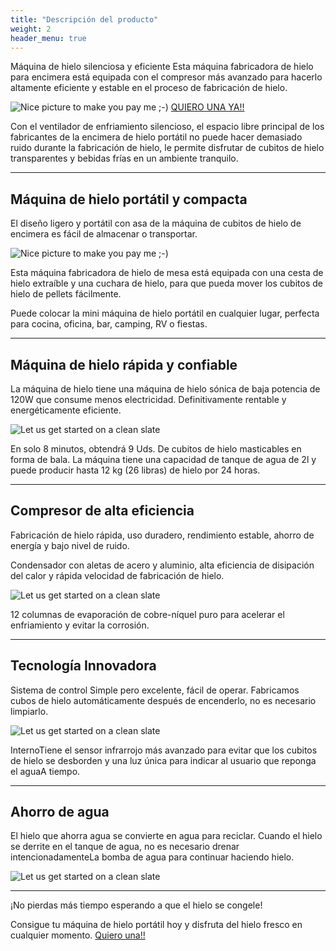 ```yaml
---
title: "Descripción del producto"
weight: 2
header_menu: true
---
```


Máquina de hielo silenciosa y eficiente
Esta máquina fabricadora de hielo para encimera está equipada con el compresor más avanzado para hacerlo altamente eficiente y estable en el proceso de fabricación de hielo.

![Nice picture to make you pay me ;-)](images/banner.png)
[QUIERO UNA YA!!](product.html)

Con el ventilador de enfriamiento silencioso, el espacio libre principal de los fabricantes de la encimera de hielo portátil no puede hacer demasiado ruido durante la fabricación de hielo, le permite disfrutar de cubitos de hielo transparentes y bebidas frías en un ambiente tranquilo.


---

## Máquina de hielo portátil y compacta

El diseño ligero y portátil con asa de la máquina de cubitos de hielo de encimera es fácil de almacenar o transportar.

![Nice picture to make you pay me ;-)](images/portatil.webp)

Esta máquina fabricadora de hielo de mesa está equipada con una cesta de hielo extraíble y una cuchara de hielo, para que pueda mover los cubitos de hielo de pellets fácilmente.

Puede colocar la mini máquina de hielo portátil en cualquier lugar, perfecta para cocina, oficina, bar, camping, RV o fiestas.

---

## Máquina de hielo rápida y confiable

La máquina de hielo tiene una máquina de hielo sónica de baja potencia de 120W que consume menos electricidad. Definitivamente rentable y energéticamente eficiente.

![Let us get started on a clean slate](images/rapida.webp)

En solo 8 minutos, obtendrá 9 Uds. De cubitos de hielo masticables en forma de bala. La máquina tiene una capacidad de tanque de agua de 2l y puede producir hasta 12 kg (26 libras) de hielo por 24 horas.

---

## Compresor de alta eficiencia

Fabricación de hielo rápida, uso duradero, rendimiento estable, ahorro de energía y bajo nivel de ruido.

Condensador con aletas de acero y aluminio, alta eficiencia de disipación del calor y rápida velocidad de fabricación de hielo.

![Let us get started on a clean slate](images/compresor.webp)

12 columnas de evaporación de cobre-níquel puro para acelerar el enfriamiento y evitar la corrosión.

---

## Tecnología Innovadora

Sistema de control Simple pero excelente, fácil de operar. Fabricamos cubos de hielo automáticamente después de encenderlo, no es necesario limpiarlo.

![Let us get started on a clean slate](images/tecnologia.webp)

InternoTiene el sensor infrarrojo más avanzado para evitar que los cubitos de hielo se desborden y una luz única para indicar al usuario que reponga el aguaA tiempo.

---

## Ahorro de agua

El hielo que ahorra agua se convierte en agua para reciclar. Cuando el hielo se derrite en el tanque de agua, no es necesario drenar intencionadamenteLa bomba de agua para continuar haciendo hielo.

![Let us get started on a clean slate](images/agua.webp)


---

¡No pierdas más tiempo esperando a que el hielo se congele!

Consigue tu máquina de hielo portátil hoy y disfruta del hielo fresco en cualquier momento.
[Quiero una!!](product.html)
